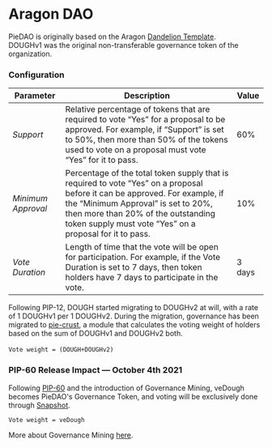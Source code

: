# Aragon DAO

PieDAO is originally based on the Aragon [Dandelion Template](https://github.com/1Hive/dandelion-template).\
DOUGHv1 was the original non-transferable governance token of the organization.

### Configuration

| Parameter          | Description                                                                                                                                                                                                                                                         | Value  |
| ------------------ | ------------------------------------------------------------------------------------------------------------------------------------------------------------------------------------------------------------------------------------------------------------------- | ------ |
| _Support_          | Relative percentage of tokens that are required to vote “Yes” for a proposal to be approved. For example, if “Support” is set to 50%, then more than 50% of the tokens used to vote on a proposal must vote “Yes” for it to pass.                                   | 60%    |
| _Minimum Approval_ | Percentage of the total token supply that is required to vote “Yes” on a proposal before it can be approved. For example, if the “Minimum Approval” is set to 20%, then more than 20% of the outstanding token supply must vote “Yes” on a proposal for it to pass. | 10%    |
| _Vote Duration_    | Length of time that the vote will be open for participation. For example, if the Vote Duration is set to 7 days, then token holders have 7 days to participate in the vote.                                                                                         | 3 days |

Following PIP-12, DOUGH started migrating to DOUGHv2 at will, with a rate of 1 DOUGHv1 per 1 DOUGHv2. During the migration, governance has been migrated to [pie-crust](https://github.com/pie-dao/pie-crust), a module that calculates the voting weight of holders based on the sum of DOUGHv1 and DOUGHv2 both.\
\
`Vote weight = (DOUGH+DOUGHv2)`

### PIP-60 Release Impact — October 4th 2021

Following [PIP-60](https://forum.piedao.org/t/pip-60-dough-staking-governance-mining/954) and the introduction of Governance Mining, veDough becomes PieDAO's Governance Token, and voting will be exclusively done through [Snapshot](https://snapshot.org/#/piedao).

`Vote weight = veDough`

More about Governance Mining [here](governance-mining/).
